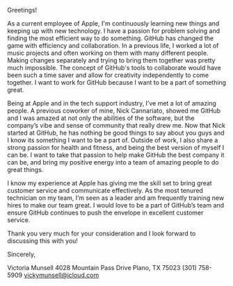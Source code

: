 Greetings!

As a current employee of Apple, I'm continuously learning new things and keeping up with new technology. I have a passion for problem solving and finding the most efficient way to do something. GitHub has changed the game with efficiency and collaboration. In a previous life, I worked a lot of music projects and often working on them with many different people. Making changes separately and trying to bring them together was pretty much impossible. The concept of GitHub's tools to collaborate would have been such a time saver and allow for creativity independently to come together. I want to work for GitHub because I want to be a part of something great.

Being at Apple and in the tech support industry, I’ve met a lot of amazing people. A previous coworker of mine, Nick Cannariato, showed me GitHub and I was amazed at not only the abilities of the software, but the company’s vibe and sense of community that really drew me. Now that Nick started at GitHub, he has nothing be good things to say about you guys and I know its something I want to be a part of. Outside of work, I also share a strong passion for health and fitness, and being the best version of myself I can be. I want to take that passion to help make GitHub the best company it can be, and bring my positive energy into a team of amazing people to do great things.

I know my experience at Apple has giving me the skill set to bring great customer service and communicate effectively. As the most tenured technician on my team, I’m seen as a leader and am frequently training new hires to make our team great. I would love to be a part of GitHub’s team and ensure GitHub continues to push the envelope in excellent customer service.

Thank you very much for your consideration and I look forward to discussing this with you!

Sincerely,

Victoria Munsell
4028 Mountain Pass Drive
Plano, TX 75023
(301) 758-5909
vickymunsell@icloud.com
